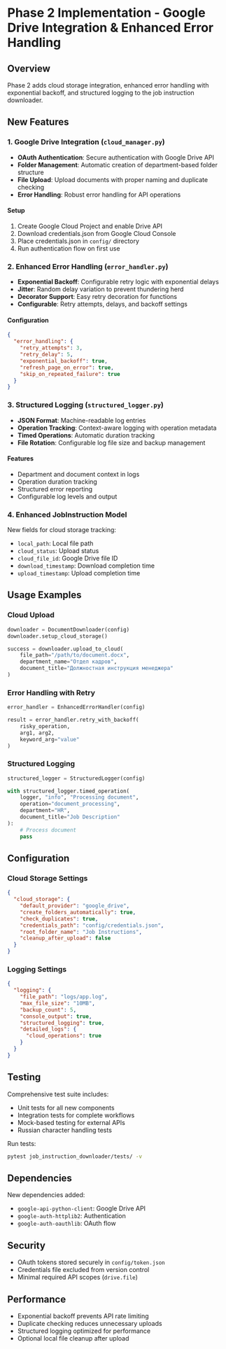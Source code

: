 # Phase 2 Implementation - Google Drive Integration & Enhanced Error Handling

## Overview

Phase 2 adds cloud storage integration, enhanced error handling with exponential backoff, and structured logging to the job instruction downloader.

## New Features

### 1. Google Drive Integration (`cloud_manager.py`)

- **OAuth Authentication**: Secure authentication with Google Drive API
- **Folder Management**: Automatic creation of department-based folder structure
- **File Upload**: Upload documents with proper naming and duplicate checking
- **Error Handling**: Robust error handling for API operations

#### Setup
1. Create Google Cloud Project and enable Drive API
2. Download credentials.json from Google Cloud Console
3. Place credentials.json in `config/` directory
4. Run authentication flow on first use

### 2. Enhanced Error Handling (`error_handler.py`)

- **Exponential Backoff**: Configurable retry logic with exponential delays
- **Jitter**: Random delay variation to prevent thundering herd
- **Decorator Support**: Easy retry decoration for functions
- **Configurable**: Retry attempts, delays, and backoff settings

#### Configuration
```json
{
  "error_handling": {
    "retry_attempts": 3,
    "retry_delay": 5,
    "exponential_backoff": true,
    "refresh_page_on_error": true,
    "skip_on_repeated_failure": true
  }
}
```

### 3. Structured Logging (`structured_logger.py`)

- **JSON Format**: Machine-readable log entries
- **Operation Tracking**: Context-aware logging with operation metadata
- **Timed Operations**: Automatic duration tracking
- **File Rotation**: Configurable log file size and backup management

#### Features
- Department and document context in logs
- Operation duration tracking
- Structured error reporting
- Configurable log levels and output

### 4. Enhanced JobInstruction Model

New fields for cloud storage tracking:
- `local_path`: Local file path
- `cloud_status`: Upload status
- `cloud_file_id`: Google Drive file ID
- `download_timestamp`: Download completion time
- `upload_timestamp`: Upload completion time

## Usage Examples

### Cloud Upload
```python
downloader = DocumentDownloader(config)
downloader.setup_cloud_storage()

success = downloader.upload_to_cloud(
    file_path="/path/to/document.docx",
    department_name="Отдел кадров",
    document_title="Должностная инструкция менеджера"
)
```

### Error Handling with Retry
```python
error_handler = EnhancedErrorHandler(config)

result = error_handler.retry_with_backoff(
    risky_operation,
    arg1, arg2,
    keyword_arg="value"
)
```

### Structured Logging
```python
structured_logger = StructuredLogger(config)

with structured_logger.timed_operation(
    logger, "info", "Processing document",
    operation="document_processing",
    department="HR",
    document_title="Job Description"
):
    # Process document
    pass
```

## Configuration

### Cloud Storage Settings
```json
{
  "cloud_storage": {
    "default_provider": "google_drive",
    "create_folders_automatically": true,
    "check_duplicates": true,
    "credentials_path": "config/credentials.json",
    "root_folder_name": "Job Instructions",
    "cleanup_after_upload": false
  }
}
```

### Logging Settings
```json
{
  "logging": {
    "file_path": "logs/app.log",
    "max_file_size": "10MB",
    "backup_count": 5,
    "console_output": true,
    "structured_logging": true,
    "detailed_logs": {
      "cloud_operations": true
    }
  }
}
```

## Testing

Comprehensive test suite includes:
- Unit tests for all new components
- Integration tests for complete workflows
- Mock-based testing for external APIs
- Russian character handling tests

Run tests:
```bash
pytest job_instruction_downloader/tests/ -v
```

## Dependencies

New dependencies added:
- `google-api-python-client`: Google Drive API
- `google-auth-httplib2`: Authentication
- `google-auth-oauthlib`: OAuth flow

## Security

- OAuth tokens stored securely in `config/token.json`
- Credentials file excluded from version control
- Minimal required API scopes (`drive.file`)

## Performance

- Exponential backoff prevents API rate limiting
- Duplicate checking reduces unnecessary uploads
- Structured logging optimized for performance
- Optional local file cleanup after upload
